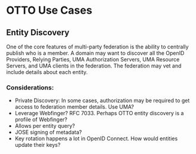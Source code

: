 # OTTO Use Cases

## Entity Discovery

One of the core features of multi-party federation is the ability to centrally publish who is a member.
A domain may want to discover all the OpenID Providers, Relying Parties, UMA Authorization Servers, 
UMA Resource Servers, and UMA clients in the federation. The federation may vet and include details about 
each entity.

### Considerations:

- Private Discovery: In some cases, authorization may be required to get access to federation member details. Use UMA?
- Leverage Webfinger? RFC 7033. Perhaps OTTO entity discovery is a profile of Webfinger?
- Allows per entity query?
- JOSE signing of metadata? 
- Key rotation happens a lot in OpenID Connect. How would entities update their keys?

